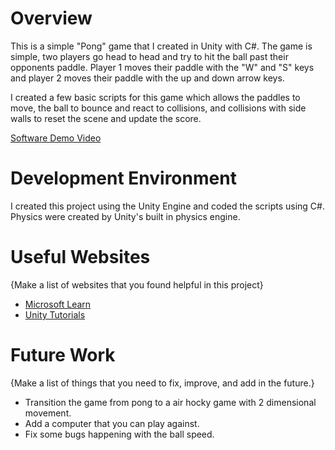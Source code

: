 # Overview

This is a simple "Pong" game that I created in Unity with C#. The game is simple, two players go head to head and try to hit the ball past their opponents paddle. Player 1 moves their paddle with the "W" and "S" keys and player 2 moves their paddle with the up and down arrow keys.

I created a few basic scripts for this game which allows the paddles to move, the ball to bounce and react to collisions, and collisions with side walls to reset the scene and update the score.

[Software Demo Video](https://youtu.be/9DsmbZ9xo6I)

# Development Environment

I created this project using the Unity Engine and coded the scripts using C#. Physics were created by Unity's built in physics engine.

# Useful Websites

{Make a list of websites that you found helpful in this project}
* [Microsoft Learn](https://learn.microsoft.com/en-us/archive/msdn-magazine/2016/january/essential-net-csharp-scripting)
* [Unity Tutorials](https://unity.com/learn)

# Future Work

{Make a list of things that you need to fix, improve, and add in the future.}
* Transition the game from pong to a air hocky game with 2 dimensional movement.
* Add a computer that you can play against.
* Fix some bugs happening with the ball speed.
